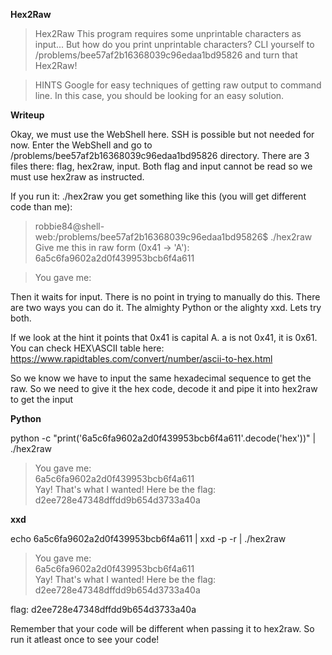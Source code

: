 
**Hex2Raw**

> Hex2Raw
> This program requires some unprintable characters as input... But how do you print unprintable characters? 
> CLI yourself to /problems/bee57af2b16368039c96edaa1bd95826 and turn that Hex2Raw!


> HINTS
> Google for easy techniques of getting raw output to command line. In this case, you should be looking for an easy solution.

**Writeup**

Okay, we must use the WebShell here. SSH is possible but not needed for now. Enter the WebShell and go to /problems/bee57af2b16368039c96edaa1bd95826 directory. There are 3 files there: flag, hex2raw, input. Both flag and input cannot be read so we must use hex2raw as instructed.

If you run it: ./hex2raw you get something like this (you will get different code than me):

> robbie84@shell-web:/problems/bee57af2b16368039c96edaa1bd95826$ ./hex2raw              
> Give me this in raw form (0x41 -> 'A'):                                               
> 6a5c6fa9602a2d0f439953bcb6f4a611                                                      
                                                                                      
> You gave me:
> 

Then it waits for input. There is no point in trying to manually do this. There are two ways you can do it. The almighty Python or the alighty xxd. Lets try both.

If we look at the hint it points that 0x41 is capital A. a is not 0x41, it is 0x61. You can check HEX\ASCII table here:
https://www.rapidtables.com/convert/number/ascii-to-hex.html

So we know we have to input the same hexadecimal sequence to get the raw. So we need to give it the hex code, decode it and pipe it into hex2raw to get the input

**Python**

python -c "print('6a5c6fa9602a2d0f439953bcb6f4a611'.decode('hex'))" | ./hex2raw

> You gave me:                                                                          
> 6a5c6fa9602a2d0f439953bcb6f4a611                                                      
> Yay! That's what I wanted! Here be the flag:                                          
> d2ee728e47348dffdd9b654d3733a40a

**xxd**

echo 6a5c6fa9602a2d0f439953bcb6f4a611 | xxd -p -r | ./hex2raw

> You gave me:                                                                          
> 6a5c6fa9602a2d0f439953bcb6f4a611                                                      
> Yay! That's what I wanted! Here be the flag:                                          
> d2ee728e47348dffdd9b654d3733a40a

flag: d2ee728e47348dffdd9b654d3733a40a

Remember that your code will be different when passing it to hex2raw. So run it atleast once to see your code!

